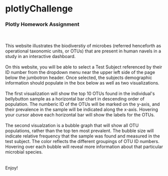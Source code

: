 # plotlyChallenge
<h3>Plotly Homework Assignment</h3>
<br><br>
This website illustrates the biodiverstiy of microbes (referred henceforth as operational taxonomic units, or OTUs) that are present in human navels in a study in an interactive dashboard.
<br><br>
On this website, you will be able to select a Test Subject referenced by their ID number from the dropdown menu near the upper left side of the page below the jumbotron header. Once selected, the subjects demographic information should populate in the box below as well as two visualizations. 
<br><br>
The first visualization will show the top 10 OTUs found in the individual's bellybutton sample as a horizontal bar chart in descending order of population. The numberic ID of the OTUs will be marked on the y-axis, and their prevalence in the sample will be indicated along the x-axis. Hovering your cursor above each horizontal bar will show the labels for the OTUs. 
<br><br>
The second visualzation is a bubble graph that will show all OTU populations, rather than the top ten most prevalent. The bubble size will indicate relative frequency that the sample was found and measured in the test subject. The color reflects the different groupings of OTU ID numbers. Hovering over each bubble will reveal more information about that particular microbial species.
<br>
<br><br>
Enjoy!

